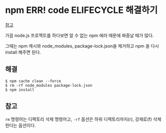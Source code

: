 # npm ERR! code ELIFECYCLE 해결하기

[참고](https://stackoverflow.com/questions/42308879/how-to-solve-npm-error-npm-err-code-elifecycle)

가끔 node.js 프로젝트를 하다보면 알 수 없는 npm 에러 때문에 짜증날 때가 많다.

그때는 npm 캐시와 node_modules, package-lock.json을 제거하고 npm 을 다시 install 해주면 된다.

## 해결

```shell
$ npm cache clean --force
$ rm -rf node_modules package-lock.json
$ npm install
```

## 참고

`rm` 명령어는 디렉토리 삭제 명령어고, `-rf` 옵션은 하위 디렉토리까지(r), 강제로(f) 삭제한다는 옵션이다.